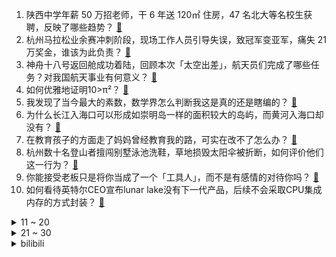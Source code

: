 1. 陕西中学年薪 50 万招老师，干 6 年送 120㎡ 住房，47 名北大等名校生获聘，反映了哪些趋势？ [:link:](https://www.zhihu.com/question/2873792012)
2. 杭州马拉松业余赛冲刺阶段，现场工作人员引导失误，致冠军变亚军，痛失 21 万奖金，谁该为此负责？ [:link:](https://www.zhihu.com/question/2998750177)
3. 神舟十八号返回舱成功着陆，回顾本次「太空出差」，航天员们完成了哪些任务？对我国航天事业有何意义？ [:link:](https://www.zhihu.com/question/2818925265)
4. 如何优雅地证明10>π²？ [:link:](https://www.zhihu.com/question/2880320950)
5. 我发现了当今最大的素数，数学界怎么判断我这是真的还是瞎编的？ [:link:](https://www.zhihu.com/question/2110809742)
6. 为什么长江入海口可以形成如崇明岛一样的面积较大的岛屿，而黄河入海口却没有？ [:link:](https://www.zhihu.com/question/391526508)
7. 在教育孩子的方面走了妈妈曾经教育我的路，可实在改不了怎么办？ [:link:](https://www.zhihu.com/question/645141390)
8. 杭州数十名登山者擅闯别墅泳池洗鞋，草地损毁太阳伞被折断，如何评价他们这一行为？ [:link:](https://www.zhihu.com/question/2827544722)
9. 你能接受老板只是将你当成了一个「工具人」，而不是有感情的对待你吗？ [:link:](https://www.zhihu.com/question/2269832356)
10. 如何看待英特尔CEO宣布lunar lake没有下一代产品，后续不会采取CPU集成内存的方式封装？ [:link:](https://www.zhihu.com/question/2898123860)
<details>
<summary>11 ~ 20</summary>

11. 大批美国富人正计划出逃，担忧大选后发生骚乱，为什么会有这种担忧？美国大选可能带来怎样的政治和社会动荡？ [:link:](https://www.zhihu.com/question/2898597274)
12. 「ZOFGK」成为《英雄联盟》历史首个连续两年夺冠的五人组，他们是否证明了战队更应该保持长期主义？ [:link:](https://www.zhihu.com/question/2946499913)
13. 如何通俗地理解特朗普和哈里斯的政治主张？哪种主张更有利于解决当下美国面临的问题？ [:link:](https://www.zhihu.com/question/2901391027)
14. 为啥樊振东国民美誉度这么高，奥运后没见新签约的各个门类的代言产品？ [:link:](https://www.zhihu.com/question/1497320445)
15. 为什么很多年轻人宁肯在一二线城市，也不愿意回老家小县城？? [:link:](https://www.zhihu.com/question/2891019534)
16. 中国古代对于恒星的称呼有哪些？ [:link:](https://www.zhihu.com/question/28247305)
17. 未来的人看我们当今量子力学会不会像我们看古代「金木水火土」一样可笑？ [:link:](https://www.zhihu.com/question/569216318)
18. 如何看待郑州大学生夜骑自行车 50 公里 4 小时去开封玩，你年轻时有哪些骑自行车的「硬核事迹」？ [:link:](https://www.zhihu.com/question/2973178429)
19. 我打算隐居终南山，用毕生精力探索宇宙人生的真相，我应该带上哪些书？ [:link:](https://www.zhihu.com/question/604728024)
20. 合肥市监局确认三只羊已全额缴纳 6894 万元罚款，旗下主播开始预约直播，未来会全面恢复直播带货吗？ [:link:](https://www.zhihu.com/question/2887523187)
</details>
<details>
<summary>21 ~ 30</summary>

21. 按照地球逃逸速度运行10小时即可抵达月球，但为什么实际用时要三到五天？ [:link:](https://www.zhihu.com/question/2506099139)
22. S14 决赛为什么 BLG 要在生死局 T1 先手确认加里奥、酒桶、波比的情况下继续选冲阵阵容？ [:link:](https://www.zhihu.com/question/2945780246)
23. 「中国载人月球车」征名启动，背后有哪些信息值得关注？你认为什么样的名字能体现出寓意和创意？ [:link:](https://www.zhihu.com/question/2451706011)
24. 怎么忘掉一段感情放下一个人? [:link:](https://www.zhihu.com/question/2840325788)
25. 怎样评价金城武？ [:link:](https://www.zhihu.com/question/26415391)
26. 你能做到不以物喜，不以己悲吗？ [:link:](https://www.zhihu.com/question/2939124089)
27. 24-25 赛季英超联赛第10轮伯恩茅斯 2:1 曼城，如何评价这场比赛？ [:link:](https://www.zhihu.com/question/2936833119)
28. 如何看待我们海军在南海双航母同框？ [:link:](https://www.zhihu.com/question/2713323785)
29. 如何评价《我推的孩子》第164话？ [:link:](https://www.zhihu.com/question/2624865545)
30. 如果人类殖民外星时，发现了碳基生物，我们可以吃它们吗？ [:link:](https://www.zhihu.com/question/662995426)
</details><details>
<summary>bilibili</summary>

</details>